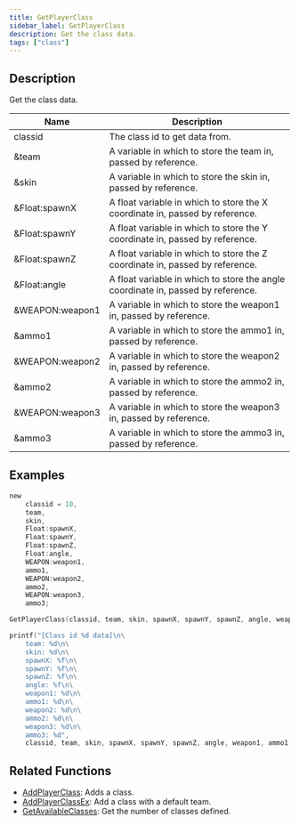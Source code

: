 ```yaml
---
title: GetPlayerClass
sidebar_label: GetPlayerClass
description: Get the class data.
tags: ["class"]
---
```


<VersionWarn version='omp v1.1.0.2612' />

## Description

Get the class data.

| Name          | Description                                                   |
| ------------- | ------------------------------------------------------------- |
| classid       | The class id to get data from.                                |
| &team         | A variable in which to store the team in, passed by reference. |
| &skin         | A variable in which to store the skin in, passed by reference. |
| &Float:spawnX | A float variable in which to store the X coordinate in, passed by reference. |
| &Float:spawnY | A float variable in which to store the Y coordinate in, passed by reference. |
| &Float:spawnZ | A float variable in which to store the Z coordinate in, passed by reference. |
| &Float:angle  | A float variable in which to store the angle coordinate in, passed by reference. |
| &WEAPON:weapon1 | A variable in which to store the weapon1 in, passed by reference. |
| &ammo1 | A variable in which to store the ammo1 in, passed by reference. |
| &WEAPON:weapon2 | A variable in which to store the weapon2 in, passed by reference. |
| &ammo2 | A variable in which to store the ammo2 in, passed by reference. |
| &WEAPON:weapon3 | A variable in which to store the weapon3 in, passed by reference. |
| &ammo3 | A variable in which to store the ammo3 in, passed by reference. |

## Examples

```c
new
    classid = 10,
    team,
    skin,
    Float:spawnX,
    Float:spawnY,
    Float:spawnZ,
    Float:angle,
    WEAPON:weapon1,
    ammo1,
    WEAPON:weapon2,
    ammo2,
    WEAPON:weapon3,
    ammo3;

GetPlayerClass(classid, team, skin, spawnX, spawnY, spawnZ, angle, weapon1, ammo1, weapon2, ammo2, weapon3, ammo3);

printf("[Class id %d data]\n\
    team: %d\n\
    skin: %d\n\
    spawnX: %f\n\
    spawnY: %f\n\
    spawnZ: %f\n\
    angle: %f\n\
    weapon1: %d\n\
    ammo1: %d\n\
    weapon2: %d\n\
    ammo2: %d\n\
    weapon3: %d\n\
    ammo3: %d", 
    classid, team, skin, spawnX, spawnY, spawnZ, angle, weapon1, ammo1, weapon2, ammo2, weapon3, ammo3);
```

## Related Functions

- [AddPlayerClass](AddPlayerClass): Adds a class.
- [AddPlayerClassEx](AddPlayerClassEx): Add a class with a default team.
- [GetAvailableClasses](GetAvailableClasses): Get the number of classes defined.
